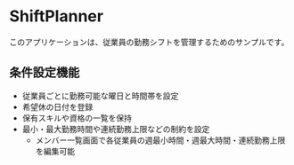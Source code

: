 # ShiftPlanner

このアプリケーションは、従業員の勤務シフトを管理するためのサンプルです。

## 条件設定機能

- 従業員ごとに勤務可能な曜日と時間帯を設定
- 希望休の日付を登録
- 保有スキルや資格の一覧を保持
- 最小・最大勤務時間や連続勤務上限などの制約を設定
  - メンバー一覧画面で各従業員の週最小時間・週最大時間・連続勤務上限を編集可能
